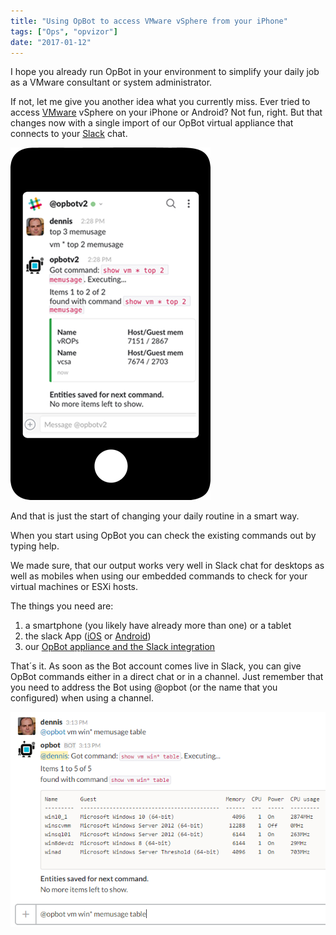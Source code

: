 ```yaml
---
title: "Using OpBot to access VMware vSphere from your iPhone"
tags: ["Ops", "opvizor"]
date: "2017-01-12"
---
```


I hope you already run OpBot in your environment to simplify your daily job as a VMware consultant or system administrator.

If not, let me give you another idea what you currently miss. Ever tried to access [VMware](http://www.vmware.com) vSphere on your iPhone or Android? Not fun, right. But that changes now with a single import of our OpBot virtual appliance that connects to your [Slack](http://www.slack.com) chat.

[![VMware vSphere from your iPhone](/images/blog/mobile_chat-1.png)](http://try.opvizor.com/opbot)

And that is just the start of changing your daily routine in a smart way.

When you start using OpBot you can check the existing commands out by typing help.

We made sure, that our output works very well in Slack chat for desktops as well as mobiles when using our embedded commands to check for your virtual machines or ESXi hosts.

The things you need are:

1. a smartphone (you likely have already more than one) or a tablet
2. the slack App ([iOS](https://itunes.apple.com/us/app/slack-business-communication/id618783545?mt=8) or [Android](https://play.google.com/store/apps/details?id=com.Slack&hl=en))
3. our [OpBot appliance and the Slack integration](http://try.opvizor.com/opbot)

That´s it. As soon as the Bot account comes live in Slack, you can give OpBot commands either in a direct chat or in a channel. Just remember that you need to address the Bot using @opbot (or the name that you configured) when using a channel.

![Slack channel Bot usage](/images/blog/cpuusage_channel.png)
